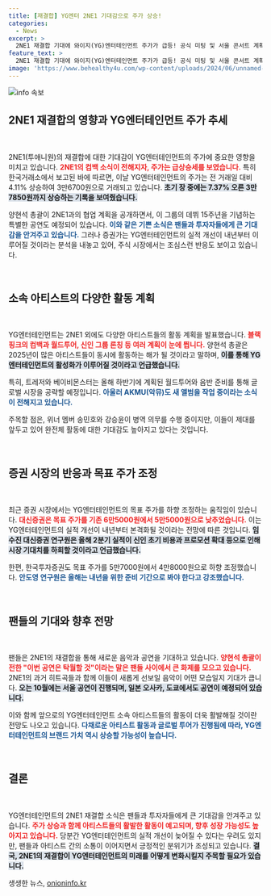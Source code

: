```yaml
---
title: [재결합] YG엔터 2NE1 기대감으로 주가 상승!
categories:
  - News
excerpt: >
  2NE1 재결합 기대에 와이지(YG)엔터테인먼트 주가가 급등! 공식 미팅 및 서울 콘서트 계획 공개로 팬들은 큰 기대에 부풀어 있다. 2025년에는 블랙핑크와 함께 다채로운 아티스트 활동도 예고됐다!
feature_text: >
  2NE1 재결합 기대에 와이지(YG)엔터테인먼트 주가가 급등! 공식 미팅 및 서울 콘서트 계획 공개로 팬들은 큰 기대에 부풀어 있다. 2025년에는 블랙핑크와 함께 다채로운 아티스트 활동도 예고됐다!
image: 'https://www.behealthy4u.com/wp-content/uploads/2024/06/unnamed-file.png'
---
```


<p><img src="https://www.behealthy4u.com/wp-content/uploads/2024/06/unnamed-file.png" alt="info 속보" /></p>

<h2 data-ke-size="size26">2NE1 재결합의 영향과 YG엔터테인먼트 주가 추세</h2>

<p data-ke-size="size16">&nbsp;</p> 

<p>2NE1(투애니원)의 재결합에 대한 기대감이 YG엔터테인먼트의 주가에 중요한 영향을 미치고 있습니다. <b><span style="color: #ee2323;">2NE1의 컴백 소식이 전해지자, 주가는 급상승세를 보였습니다.</span></b> 특히 한국거래소에서 보고된 바에 따르면, 이날 YG엔터테인먼트의 주가는 전 거래일 대비 4.11% 상승하여 3만6700원으로 거래되고 있습니다. <b><span style="background-color: #21538527;">초기 장 중에는 7.37% 오른 3만7850원까지 상승하는 기록을 보여줬습니다.</span></b> </p>

<p>양현석 총괄이 2NE1과의 협업 계획을 공개하면서, 이 그룹의 데뷔 15주년을 기념하는 특별한 공연도 예정되어 있습니다. <b><span style="color: #1a5490;">이와 같은 기쁜 소식은 팬들과 투자자들에게 큰 기대감을 안겨주고 있습니다.</span></b> 그러나 증권가는 YG엔터테인먼트의 실적 개선이 내년부터 이루어질 것이라는 분석을 내놓고 있어, 주식 시장에서는 조심스런 반응도 보이고 있습니다.</p>

<p data-ke-size="size16">&nbsp;</p> 

<h2 data-ke-size="size26">소속 아티스트의 다양한 활동 계획</h2>

<p data-ke-size="size16">&nbsp;</p> 

<p>YG엔터테인먼트는 2NE1 외에도 다양한 아티스트들의 활동 계획을 발표했습니다. <b><span style="color: #ee2323;">블랙핑크의 컴백과 월드투어, 신인 그룹 론칭 등 여러 계획이 눈에 띕니다.</span></b> 양현석 총괄은 2025년이 많은 아티스트들이 동시에 활동하는 해가 될 것이라고 말하며, <b><span style="background-color: #21538527;">이를 통해 YG엔터테인먼트의 활성화가 이루어질 것이라고 언급했습니다.</span></b> </p>

<p>특히, 트레저와 베이비몬스터는 올해 하반기에 계획된 월드투어와 음반 준비를 통해 글로벌 시장을 공략할 예정입니다. <b><span style="color: #1a5490;">아울러 AKMU(악뮤)도 새 앨범을 작업 중이라는 소식이 전해지고 있습니다.</span></b> </p>

<p>주목할 점은, 위너 멤버 송민호와 강승윤이 병역 의무를 수행 중이지만, 이들이 제대를 앞두고 있어 완전체 활동에 대한 기대감도 높아지고 있다는 것입니다. </p>

<p data-ke-size="size16">&nbsp;</p> 

<h2 data-ke-size="size26">증권 시장의 반응과 목표 주가 조정</h2>

<p data-ke-size="size16">&nbsp;</p> 

<p>최근 증권 시장에서는 YG엔터테인먼트의 목표 주가를 하향 조정하는 움직임이 있습니다. <b><span style="color: #ee2323;">대신증권은 목표 주가를 기존 6만5000원에서 5만5000원으로 낮추었습니다.</span></b> 이는 YG엔터테인먼트의 실적 개선이 내년부터 본격화될 것이라는 전망에 따른 것입니다. <b><span style="background-color: #21538527;">임수진 대신증권 연구원은 올해 2분기 실적이 신인 초기 비용과 프로모션 확대 등으로 인해 시장 기대치를 하회할 것이라고 언급했습니다.</span></b> </p>

<p>한편, 한국투자증권도 목표 주가를 5만7000원에서 4만8000원으로 하향 조정했습니다. <b><span style="color: #1a5490;">안도영 연구원은 올해는 내년을 위한 준비 기간으로 봐야 한다고 강조했습니다.</span></b> </p>

<p data-ke-size="size16">&nbsp;</p> 

<h2 data-ke-size="size26">팬들의 기대와 향후 전망</h2>

<p data-ke-size="size16">&nbsp;</p> 

<p>팬들은 2NE1의 재결합을 통해 새로운 음악과 공연을 기대하고 있습니다. <b><span style="color: #ee2323;">양현석 총괄이 전한 "이번 공연은 탁월할 것"이라는 말은 팬들 사이에서 큰 화제를 모으고 있습니다.</span></b> 2NE1의 과거 히트곡들과 함께 이들이 새롭게 선보일 음악이 어떤 모습일지 기대가 큽니다. <b><span style="background-color: #21538527;">오는 10월에는 서울 공연이 진행되며, 일본 오사카, 도쿄에서도 공연이 예정되어 있습니다.</span></b> </p>

<p>이와 함께 앞으로의 YG엔터테인먼트 소속 아티스트들의 활동이 더욱 활발해질 것이란 전망도 나오고 있습니다. <b><span style="color: #1a5490;">다채로운 아티스트 활동과 글로벌 투어가 진행됨에 따라, YG엔터테인먼트의 브랜드 가치 역시 상승할 가능성이 높습니다.</span></b> </p>

<p data-ke-size="size16">&nbsp;</p> 

<h2 data-ke-size="size26">결론</h2>

<p data-ke-size="size16">&nbsp;</p> 

<p>YG엔터테인먼트의 2NE1 재결합 소식은 팬들과 투자자들에게 큰 기대감을 안겨주고 있습니다. <b><span style="color: #ee2323;">주가 상승과 함께 아티스트들의 활발한 활동이 예고되며, 향후 성장 가능성도 높아지고 있습니다.</span></b> 당분간 YG엔터테인먼트의 실적 개선이 늦어질 수 있다는 우려도 있지만, 팬들과 아티스트 간의 소통이 이어지면서 긍정적인 분위기가 조성되고 있습니다. <b><span style="background-color: #21538527;">결국, 2NE1의 재결합이 YG엔터테인먼트의 미래를 어떻게 변화시킬지 주목할 필요가 있습니다.</span></b></p>
생생한 뉴스, <a href="https://onioninfo.kr" rel="dofollow">onioninfo.kr</a>


